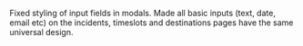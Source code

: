 Fixed styling of input fields in modals. Made all basic inputs (text, date, email etc) on the incidents, timeslots and destinations pages have the same universal design.
